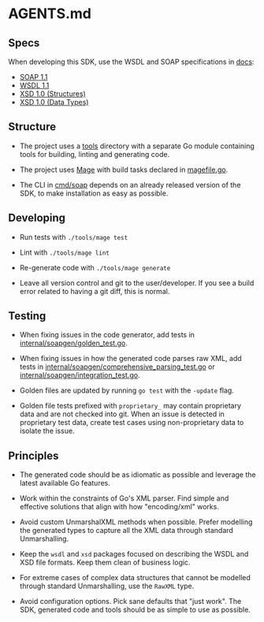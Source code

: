 # AGENTS.md

## Specs

When developing this SDK, use the WSDL and SOAP specifications in [docs](./docs):

- [SOAP 1.1](./docs/soap-1.1.md)
- [WSDL 1.1](./docs/wsdl-1.1.md)
- [XSD 1.0 (Structures)](./docs/xsd-1.0-structures.md)
- [XSD 1.0 (Data Types)](./docs/xsd-1.0-datatypes.md)

## Structure

- The project uses a [tools](./tools/) directory with a separate Go module containing tools for building, linting and generating code.

- The project uses [Mage](https://magefile.org) with build tasks declared in [magefile.go](./tools/magefile.go).

- The CLI in [cmd/soap](./cmd/soap) depends on an already released version of the SDK, to make installation as easy as possible.

## Developing

- Run tests with `./tools/mage test`

- Lint with `./tools/mage lint`

- Re-generate code with `./tools/mage generate`

- Leave all version control and git to the user/developer. If you see a build error related to having a git diff, this is normal.

## Testing

- When fixing issues in the code generator, add tests in [internal/soapgen/golden_test.go](./internal/soapgen/golden_test.go).

- When fixing issues in how the generated code parses raw XML, add tests in [internal/soapgen/comprehensive_parsing_test.go](./internal/soapgen/comprehensive_parsing_test.go) or [internal/soapgen/integration_test.go](./internal/soapgen/integration_test.go).

- Golden files are updated by running `go test` with the `-update` flag.

- Golden file tests prefixed with `proprietary_` may contain proprietary data and are not checked into git. When an issue is detected in proprietary test data, create test cases using non-proprietary data to isolate the issue.

## Principles

- The generated code should be as idiomatic as possible and leverage the latest available Go features.

- Work within the constraints of Go's XML parser. Find simple and effective solutions that align with how "encoding/xml" works.

- Avoid custom UnmarshalXML methods when possible. Prefer modelling the generated types to capture all the XML data through standard Unmarshalling.

- Keep the `wsdl` and `xsd` packages focused on describing the WSDL and XSD file formats. Keep them clean of business logic.

- For extreme cases of complex data structures that cannot be modelled through standard Unmarshalling, use the `RawXML` type.

- Avoid configuration options. Pick sane defaults that "just work". The SDK, generated code and tools should be as simple to use as possible.
